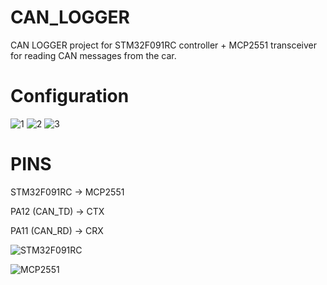 # CAN_LOGGER

CAN LOGGER project for STM32F091RC controller + MCP2551 transceiver for reading CAN messages from the car.

# Configuration

![1](https://i.ibb.co/gyFt3m5/Capture123.png)
![2](https://i.ibb.co/CMF4rx4/Capture1234.png)
![3](https://i.ibb.co/4fdYbBJ/Capture123456.png)

# PINS

STM32F091RC -> MCP2551

PA12 (CAN_TD) -> CTX

PA11 (CAN_RD) -> CRX

![STM32F091RC](https://os.mbed.com/media/uploads/svastm/nucleo_f091rc_morpho_right_2016_7_21.png)

![MCP2551](https://i.ebayimg.com/images/g/OO0AAOSwuxhdaxip/s-l300.jpg)
